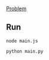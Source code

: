 
<a href="https://codeforces.com/group/MWSDmqGsZm/contest/223205/problem/A"> Problem</a>

## Run

```
node main.js
```

```
python main.py
```
